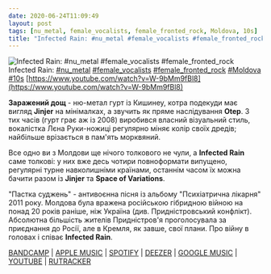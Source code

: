 ```yaml
---
date: 2020-06-24T11:09:49
layout: post
tags: [nu_metal, female_vocalists, female_fronted_rock, Moldova, 10s]
title: "Infected Rain: #nu_metal #female_vocalists #female_fronted_rock"
---
```

![Infected Rain: #nu_metal #female_vocalists #female_fronted_rock](https://i.ytimg.com/vi/W-9bMm9fBl8/maxresdefault.jpg)
Infected Rain: [#nu_metal](/tags/#nu_metal) [#female_vocalists](/tags/#female_vocalists) [#female_fronted_rock](/tags/#female_fronted_rock) [#Moldova](/tags/#Moldova) [#10s](/tags/#10s) [https://www.youtube.com/watch?v=W-9bMm9fBl8](https://www.youtube.com/watch?v=W-9bMm9fBl8)

**Заражений дощ** - ню-метал гурт із Кишинеу, котра подекуди має вигляд **Jinjer** на мінімалках, а звучить як пряме наслідування **Otep**. З тих часів (гурт грає аж із 2008) виробився власний візуальний стиль, вокалістка Лєна Руки-ножиці регулярно міняє колір своїх дредів; найбільше врізається в пам&#39;ять морквяний.

Все одно ви з Молдови ще нічого толкового не чули, а **Infected Rain** саме толкові: у них вже десь чотири повноформати випущено, регулярні турне навколишніми країнами, останнім часом їх можна бачити разом із **Jinjer** та **Space of Variations**.

&quot;Пастка суджень&quot; - антивоєнна пісня із альбому &quot;Психіатрична лікарня&quot; 2011 року. Молдова була вражена російською гібридною війною на понад 20 років раніше, ніж Україна (див. Придністровський конфлікт). Абсолютна більшість жителів Придністров&#39;я проголосувала за приєднання до Росії, але в Кремля, як завше, свої плани. Про війну в головах і співає **Infected Rain**.

[BANDCAMP](https://infectedrain.bandcamp.com/album/asylum) \| [APPLE MUSIC](https://music.apple.com/us/album/asylum/481660861) \| [SPOTIFY](https://open.spotify.com/album/0AUYriYe2ALeKR8LXFo5Ei) \| [DEEZER](https://www.deezer.com/album/2185601?utm_source=deezer&amp;utm_content=album-2185601&amp;utm_term=1601611822_1592986087&amp;utm_medium=web) \| [GOOGLE MUSIC](https://play.google.com/music/m/B4ble5fq6fuavahx3orcg6utsva?t=Asylum_-_Infected_Rain) \| [YOUTUBE](https://www.youtube.com/playlist?list=OLAK5uy_lU4iUwYhj_cuZF8fTVG5UrdLY0KHvEaH0) \| [RUTRACKER](https://rutracker.org/forum/viewtopic.php?t=4210729)
